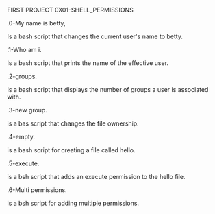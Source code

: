 FIRST PROJECT 0X01-SHELL_PERMISSIONS


.0-My name is betty, 

Is a bash script that changes the current user's name to betty.

.1-Who am i.

Is a bash script that prints the name of the effective user.

.2-groups.

Is a bash script that displays the number of groups a user is associated with.

.3-new group.

is a bas script that changes the file ownership.

.4-empty.

is a bash script for creating a file called hello.

.5-execute.

is a bsh script that adds an execute permission to the hello file.

.6-Multi permissions.

is a bsh script for adding multiple permissions.


